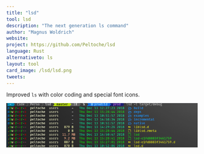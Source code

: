 ```yaml
---
title: "lsd"
tool: lsd
description: "The next generation ls command"
author: "Magnus Woldrich"
website:
project: https://github.com/Peltoche/lsd
language: Rust
alternativeto: ls
layout: tool
card_image: /lsd/lsd.png
tweets:
---
```


Improved `ls` with color coding and special font icons.

![Screenshot](lsd.png)
